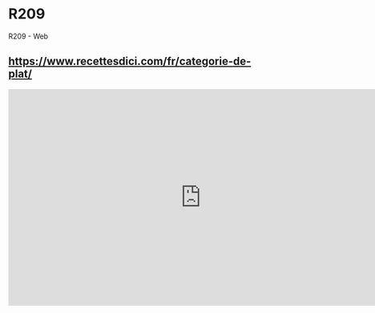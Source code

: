 # R209
R209 - Web

## https://www.recettesdici.com/fr/categorie-de-plat/

<iframe width="768" height="432" src="https://miro.com/app/live-embed/uXjVMWHyRCE=/?moveToViewport=-1738,-563,3737,1737&embedId=932528823392" frameborder="0" scrolling="no" allow="fullscreen; clipboard-read; clipboard-write" allowfullscreen></iframe>